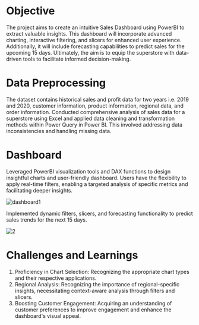 # Objective

The project aims to create an intuitive Sales Dashboard using PowerBI to extract valuable insights. This dashboard will incorporate advanced charting, interactive filtering, and slicers for enhanced user experience. Additionally, it will include forecasting capabilities to predict sales for the upcoming 15 days. Ultimately, the aim is to equip the superstore with data-driven tools to facilitate informed decision-making.

# Data Preprocessing

The dataset contains historical sales and profit data for two years i.e. 2019 and 2020, customer information, product information, regional data, and order information. 
Conducted comprehensive analysis of sales data for a superstore using Excel and applied data cleaning and transformation methods within Power Query in Power BI. This involved addressing data inconsistencies and handling missing data.

# Dashboard

Leveraged PowerBI visualization tools and DAX functions to design insightful charts and user-friendly dashboard. Users have the flexibility to apply real-time filters, enabling a targeted analysis of specific metrics and facilitating deeper insights.

   ![dashboard1](https://github.com/MinalJain17/SuperStore-Sales-Dashboard/assets/132137245/bdb605df-814b-4a11-a9fb-3685fa1e48eb)

Implemented dynamic filters, slicers, and forecasting functionality to predict sales trends for the next 15 days.

   ![2](https://github.com/MinalJain17/SuperStore-Sales-Dashboard/assets/132137245/4bbd97f8-2f77-482e-904d-f06bba48d316)

# Challenges and Learnings

 1. Proficiency in Chart Selection: Recognizing the appropriate chart types and their respective applications.
 2. Regional Analysis: Recognizing the importance of regional-specific insights, necessitating context-aware analysis through filters and slicers.
 3. Boosting Customer Engagement: Acquiring an understanding of customer preferences to improve engagement and enhance the dashboard's visual appeal.

